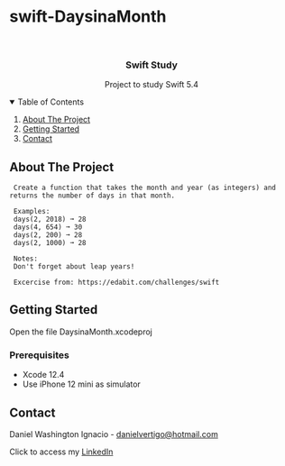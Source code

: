 # swift-DaysinaMonth

<!-- PROJECT LOGO -->
<br />
<p align="center">

  <h3 align="center">Swift Study</h3>
  <p align="center">
    Project to study Swift 5.4
  </p>
</p>



<!-- TABLE OF CONTENTS -->
<details open="open">
  <summary>Table of Contents</summary>
  <ol>
    <li>
      <a href="#about-the-project">About The Project</a>
    </li>
    <li>
      <a href="#getting-started">Getting Started</a>
    </li>
    <li><a href="#contact">Contact</a></li>
  </ol>
</details>



<!-- ABOUT THE PROJECT -->
## About The Project
 
  
     Create a function that takes the month and year (as integers) and returns the number of days in that month.
     
     Examples:
     days(2, 2018) ➞ 28
     days(4, 654) ➞ 30
     days(2, 200) ➞ 28
     days(2, 1000) ➞ 28
     
     Notes:
     Don't forget about leap years!

     Excercise from: https://edabit.com/challenges/swift


<!-- GETTING STARTED -->
## Getting Started

Open the file DaysinaMonth.xcodeproj 

### Prerequisites

* Xcode 12.4
* Use iPhone 12 mini as simulator 

<!-- CONTACT -->
## Contact

Daniel Washington Ignacio - danielvertigo@hotmail.com

Click to access my [LinkedIn](https://www.linkedin.com/in/daniel-washington-ignacio-ab439b164/)
